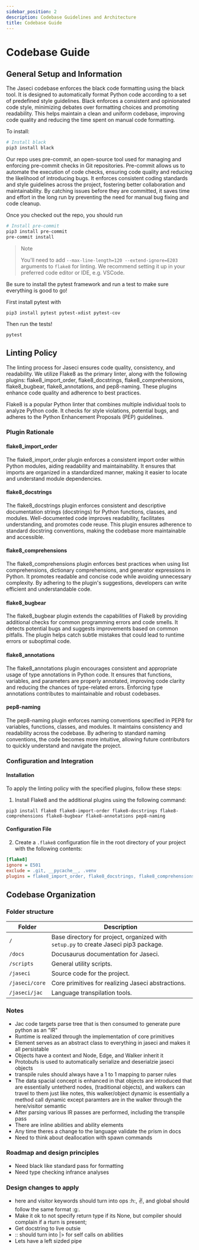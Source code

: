 ```yaml
---
sidebar_position: 2
description: Codebase Guidelines and Architecture
title: Codebase Guide
---
```


# Codebase Guide

## General Setup and Information

The Jaseci codebase enforces the black code formatting using the black tool. It is designed to automatically format Python code according to a set of predefined style guidelines. Black enforces a consistent and opinionated code style, minimizing debates over formatting choices and promoting readability. This helps maintain a clean and uniform codebase, improving code quality and reducing the time spent on manual code formatting.

To install:
```bash
# Install black
pip3 install black
```

Our repo uses pre-commit, an open-source tool used for managing and enforcing pre-commit checks in Git repositories. Pre-commit allows us to automate the execution of code checks, ensuring code quality and reducing the likelihood of introducing bugs. It enforces consistent coding standards and style guidelines across the project, fostering better collaboration and maintainability. By catching issues before they are committed, it saves time and effort in the long run by preventing the need for manual bug fixing and code cleanup.

Once you checked out the repo, you should run
```bash
# Install pre-commit
pip3 install pre-commit
pre-commit install
```

> Note
>
> You'll need to add `--max-line-length=120 --extend-ignore=E203` arguments to `flake8` for linting. We recommend setting it up in your preferred code editor or IDE, e.g. VSCode.

Be sure to install the pytest framework and run a test to make sure everything is good to go!

First install pytest with
```shell
pip3 install pytest pytest-xdist pytest-cov
```

Then run the tests!
```shell
pytest
```

## Linting Policy

The linting process for Jaseci ensures code quality, consistency, and readability. We utilize Flake8 as the primary linter, along with the following plugins: flake8_import_order, flake8_docstrings, flake8_comprehensions, flake8_bugbear, flake8_annotations, and pep8-naming. These plugins enhance code quality and adherence to best practices.

Flake8 is a popular Python linter that combines multiple individual tools to analyze Python code. It checks for style violations, potential bugs, and adheres to the Python Enhancement Proposals (PEP) guidelines.

### Plugin Rationale

#### flake8_import_order
The flake8_import_order plugin enforces a consistent import order within Python modules, aiding readability and maintainability. It ensures that imports are organized in a standardized manner, making it easier to locate and understand module dependencies.

#### flake8_docstrings
The flake8_docstrings plugin enforces consistent and descriptive documentation strings (docstrings) for Python functions, classes, and modules. Well-documented code improves readability, facilitates understanding, and promotes code reuse. This plugin ensures adherence to standard docstring conventions, making the codebase more maintainable and accessible.

#### flake8_comprehensions
The flake8_comprehensions plugin enforces best practices when using list comprehensions, dictionary comprehensions, and generator expressions in Python. It promotes readable and concise code while avoiding unnecessary complexity. By adhering to the plugin's suggestions, developers can write efficient and understandable code.

#### flake8_bugbear
The flake8_bugbear plugin extends the capabilities of Flake8 by providing additional checks for common programming errors and code smells. It detects potential bugs and suggests improvements based on common pitfalls. The plugin helps catch subtle mistakes that could lead to runtime errors or suboptimal code.

#### flake8_annotations
The flake8_annotations plugin encourages consistent and appropriate usage of type annotations in Python code. It ensures that functions, variables, and parameters are properly annotated, improving code clarity and reducing the chances of type-related errors. Enforcing type annotations contributes to maintainable and robust codebases.

#### pep8-naming
The pep8-naming plugin enforces naming conventions specified in PEP8 for variables, functions, classes, and modules. It maintains consistency and readability across the codebase. By adhering to standard naming conventions, the code becomes more intuitive, allowing future contributors to quickly understand and navigate the project.

### Configuration and Integration

#### Installation
To apply the linting policy with the specified plugins, follow these steps:

1. Install Flake8 and the additional plugins using the following command:
```shell
pip3 install flake8 flake8-import-order flake8-docstrings flake8-comprehensions flake8-bugbear flake8-annotations pep8-naming
```

#### Configuration File
2. Create a `.flake8` configuration file in the root directory of your project with the following contents:
```ini
[flake8]
ignore = E501
exclude = .git, __pycache__, .venv
plugins = flake8_import_order, flake8_docstrings, flake8_comprehensions, flake8_bugbear, flake8_annotations, pep8-naming
```

## Codebase Organization

### Folder structure
| Folder                   | Description                                     |
|--------------------------|-------------------------------------------------|
| `/`                      | Base directory for project, organized with `setup.py` to create Jaseci pip3 package. |
| `/docs`                  | Docusaurus documentation for Jaseci.            |
| `/scripts`               | General utility scripts.                        |
| `/jaseci`                | Source code for the project.                     |
| `/jaseci/core`           | Core primitives for realizing Jaseci abstractions. |
| `/jaseci/jac`            | Language transpilation tools.                   |


### Notes

- Jac code targets parse tree that is then consumed to generate pure python as an "IR"
- Runtime is realized through the implementation of core primitives
- Element serves as an abstract class to everything in jaseci and makes it all persistable
- Objects have a context and Node, Edge, and Walker inherit it
- Protobufs is used to automatically serialize and deserialzie jaseci objects
- transpile rules should always have a 1 to 1 mapping to parser rules
- The data spacial concept is enhanced in that objects are introduced that are essentially untetherd nodes, (traditional objects), and walkers can travel to them just like notes, this walker/object dynamic is essentially a method call dynamic except paramters are in the walker through the here/visitor semantic
- After parsing various IR passes are performed, including the transpile pass
- There are inline abilities and ability elements
- Any time theres a change to the language validate the prism in docs
- Need to think about deallocation with spawn commands


### Roadmap and design principles

- Need black like standard pass for formatting
- Need type checking infrance analyses

### Design changes to apply

- here and visitor keywords should turn into ops :h:, :v:, and global should follow the same format :g:.
- Make it ok to not specify return type if its None, but compiler should complain if a rturn is present;
- Get docstring to live outsie
- :: should turn into |> for self calls on abilities
- Lets have a left sizded pipe
